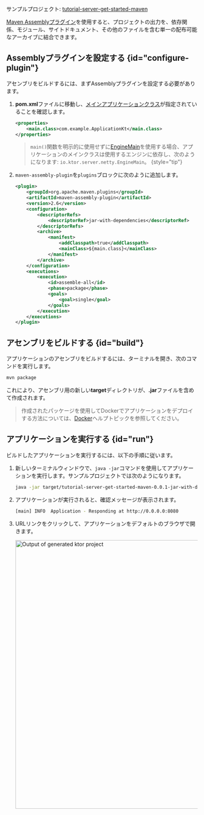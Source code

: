 [//]: # (title: Maven Assemblyプラグインを使用してfat JARを作成する)

<tldr>
<p>
<control>サンプルプロジェクト</control>: <a href="https://github.com/ktorio/ktor-documentation/tree/%ktor_version%/codeSnippets/snippets/tutorial-server-get-started-maven">tutorial-server-get-started-maven</a>
</p>
</tldr>

[Maven Assemblyプラグイン](http://maven.apache.org/plugins/maven-assembly-plugin/)を使用すると、プロジェクトの出力を、依存関係、モジュール、サイトドキュメント、その他のファイルを含む単一の配布可能なアーカイブに結合できます。

## Assemblyプラグインを設定する {id="configure-plugin"}

アセンブリをビルドするには、まずAssemblyプラグインを設定する必要があります。

1.  **pom.xml**ファイルに移動し、[メインアプリケーションクラス](server-dependencies.topic#create-entry-point)が指定されていることを確認します。
    ```xml
    <properties>
        <main.class>com.example.ApplicationKt</main.class>
    </properties>
    ```

    > `main()`関数を明示的に使用せずに[EngineMain](server-create-and-configure.topic#engine-main)を使用する場合、アプリケーションのメインクラスは使用するエンジンに依存し、次のようになります: `io.ktor.server.netty.EngineMain`。
    {style="tip"}

2.  `maven-assembly-plugin`を`plugins`ブロックに次のように追加します。
    ```xml
    <plugin>
        <groupId>org.apache.maven.plugins</groupId>
        <artifactId>maven-assembly-plugin</artifactId>
        <version>2.6</version>
        <configuration>
            <descriptorRefs>
                <descriptorRef>jar-with-dependencies</descriptorRef>
            </descriptorRefs>
            <archive>
                <manifest>
                    <addClasspath>true</addClasspath>
                    <mainClass>${main.class}</mainClass>
                </manifest>
            </archive>
        </configuration>
        <executions>
            <execution>
                <id>assemble-all</id>
                <phase>package</phase>
                <goals>
                    <goal>single</goal>
                </goals>
            </execution>
        </executions>
    </plugin>
    ```

## アセンブリをビルドする {id="build"}

アプリケーションのアセンブリをビルドするには、ターミナルを開き、次のコマンドを実行します。

```Bash
mvn package
```

これにより、アセンブリ用の新しい**target**ディレクトリが、**.jar**ファイルを含めて作成されます。

> 作成されたパッケージを使用してDockerでアプリケーションをデプロイする方法については、[Docker](docker.md)ヘルプトピックを参照してください。

## アプリケーションを実行する {id="run"}

ビルドしたアプリケーションを実行するには、以下の手順に従います。

1.  新しいターミナルウィンドウで、`java -jar`コマンドを使用してアプリケーションを実行します。サンプルプロジェクトでは次のようになります。
    ```Bash
    java -jar target/tutorial-server-get-started-maven-0.0.1-jar-with-dependencies.jar
    ```
2.  アプリケーションが実行されると、確認メッセージが表示されます。
    ```Bash
    [main] INFO  Application - Responding at http://0.0.0.0:8080
    ```
3.  URLリンクをクリックして、アプリケーションをデフォルトのブラウザで開きます。

    <img src="server_get_started_ktor_sample_app_output.png" alt="Output of generated ktor project"
                       border-effect="rounded" width="706"/>
